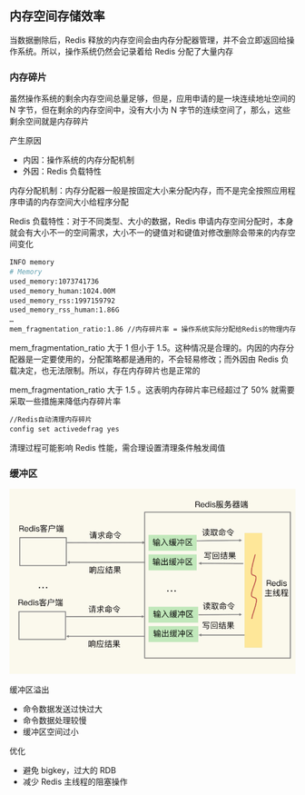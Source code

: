## 内存空间存储效率

当数据删除后，Redis 释放的内存空间会由内存分配器管理，并不会立即返回给操作系统。所以，操作系统仍然会记录着给 Redis 分配了大量内存

### 内存碎片

虽然操作系统的剩余内存空间总量足够，但是，应用申请的是一块连续地址空间的 N 字节，但在剩余的内存空间中，没有大小为 N 字节的连续空间了，那么，这些剩余空间就是内存碎片

产生原因
  - 内因：操作系统的内存分配机制
  - 外因：Redis 负载特性

内存分配机制：内存分配器一般是按固定大小来分配内存，而不是完全按照应用程序申请的内存空间大小给程序分配

Redis 负载特性：对于不同类型、大小的数据，Redis 申请内存空间分配时，本身就会有大小不一的空间需求，大小不一的键值对和键值对修改删除会带来的内存空间变化

```sh
INFO memory
# Memory
used_memory:1073741736
used_memory_human:1024.00M
used_memory_rss:1997159792
used_memory_rss_human:1.86G
…
mem_fragmentation_ratio:1.86 //内存碎片率 = 操作系统实际分配给Redis的物理内存空间 / Redis为了保存数据申请的内存空间
```

mem_fragmentation_ratio 大于 1 但小于 1.5。这种情况是合理的。内因的内存分配器是一定要使用的，分配策略都是通用的，不会轻易修改；而外因由 Redis 负载决定，也无法限制。所以，存在内存碎片也是正常的

mem_fragmentation_ratio 大于 1.5 。这表明内存碎片率已经超过了 50% 就需要采取一些措施来降低内存碎片率

```sh
//Redis自动清理内存碎片
config set activedefrag yes
```

清理过程可能影响 Redis 性能，需合理设置清理条件触发阈值

### 缓冲区

![](https://github.com/ltf9651/Blog/blob/master/Redis/Core/huanchong.png)

缓冲区溢出
  - 命令数据发送过快过大
  - 命令数据处理较慢
  - 缓冲区空间过小

优化
  - 避免 bigkey，过大的 RDB
  - 减少 Redis 主线程的阻塞操作

